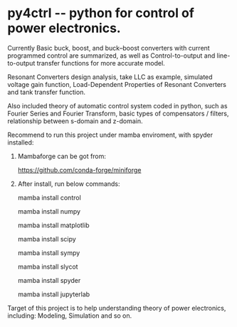 # py4ctrl -- python for control of power electronics.

Currently Basic buck, boost, and buck–boost converters with current programmed control are summarized, as well as Control-to-output and line-to-output transfer functions for more accurate model.

Resonant Converters design analysis, take LLC as example, simulated voltage gain function, Load-Dependent Properties of Resonant Converters and tank transfer function. 

Also included theory of automatic control system coded in python, such as Fourier Series and Fourier Transform, basic types of compensators / filters, relationship between s-domain and z-domain.

Recommend to run this project under mamba enviroment, with spyder installed:

1. Mambaforge can be got from:

    https://github.com/conda-forge/miniforge
    
2. After install, run below commands:

	mamba install control
	
	mamba install numpy
	
	mamba install matplotlib
	
	mamba install scipy
	
	mamba install sympy
	
	mamba install slycot
	
	mamba install spyder
	
	mamba install jupyterlab
	


Target of this project is to help understanding theory of power electronics, including: Modeling, Simulation and so on.

